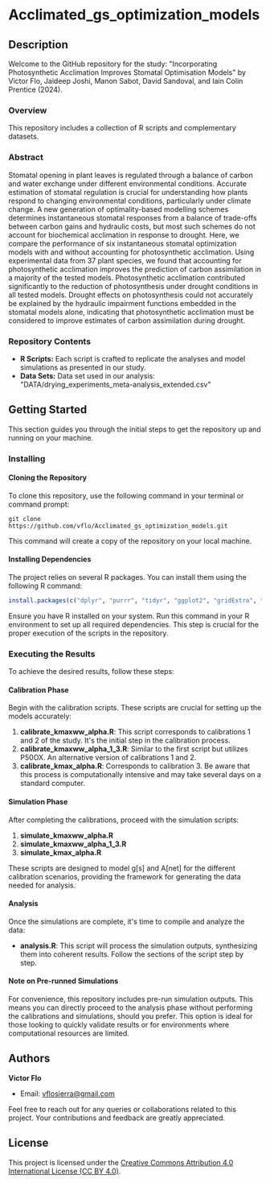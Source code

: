 # Acclimated_gs_optimization_models

## Description

Welcome to the GitHub repository for the study: "Incorporating Photosynthetic Acclimation Improves Stomatal Optimisation Models" by Victor Flo, Jaideep Joshi, Manon Sabot, David Sandoval, and Iain Colin Prentice (2024).

### Overview
This repository includes a collection of R scripts and complementary datasets.

### Abstract
Stomatal opening in plant leaves is regulated through a balance of carbon and water exchange under different environmental conditions. Accurate estimation of stomatal regulation is crucial for understanding how plants respond to changing environmental conditions, particularly under climate change. A new generation of optimality-based modelling schemes determines instantaneous stomatal responses from a balance of trade-offs between carbon gains and hydraulic costs, but most such schemes do not account for biochemical acclimation in response to drought. Here, we compare the performance of six instantaneous stomatal optimization models with and without accounting for photosynthetic acclimation. Using experimental data from 37 plant species, we found that accounting for photosynthetic acclimation improves the prediction of carbon assimilation in a majority of the tested models.  Photosynthetic acclimation contributed significantly to the reduction of photosynthesis under drought conditions in all tested models. Drought effects on photosynthesis could not accurately be explained by the hydraulic impairment functions embedded in the stomatal models alone, indicating that photosynthetic acclimation must be considered to improve estimates of carbon assimilation during drought.

### Repository Contents
- **R Scripts:** Each script is crafted to replicate the analyses and model simulations as presented in our study.
- **Data Sets:** Data set used in our analysis: "DATA/drying_experiments_meta-analysis_extended.csv"


## Getting Started

This section guides you through the initial steps to get the repository up and running on your machine.

### Installing

#### Cloning the Repository
To clone this repository, use the following command in your terminal or command prompt:

```
git clone https://github.com/vflo/Acclimated_gs_optimization_models.git
```

This command will create a copy of the repository on your local machine.

#### Installing Dependencies
The project relies on several R packages. You can install them using the following R command:

```R
install.packages(c("dplyr", "purrr", "tidyr", "ggplot2", "gridExtra", "scales", "zoo", "stringr", "DEoptim", "optimr", "lmerTest", "ggpubr", "ggalt", "grid", "ggpattern", "gridExtra", "MASS", "psych", "effects", "emmeans", "rstatix"))
```

Ensure you have R installed on your system. Run this command in your R environment to set up all required dependencies. This step is crucial for the proper execution of the scripts in the repository.


### Executing the Results

To achieve the desired results, follow these steps:

#### Calibration Phase
Begin with the calibration scripts. These scripts are crucial for setting up the models accurately:
1. **calibrate_kmaxww_alpha.R**: This script corresponds to calibrations 1 and 2 of the study. It's the initial step in the calibration process.
2. **calibrate_kmaxww_alpha_1_3.R**: Similar to the first script but utilizes P50OX. An alternative version of calibrations 1 and 2.
3. **calibrate_kmax_alpha.R**: Corresponds to calibration 3. Be aware that this process is computationally intensive and may take several days on a standard computer.

#### Simulation Phase
After completing the calibrations, proceed with the simulation scripts:
1. **simulate_kmaxww_alpha.R**
2. **simulate_kmaxww_alpha_1_3.R**
3. **simulate_kmax_alpha.R**

These scripts are designed to model g[s] and A[net] for the different calibration scenarios, providing the framework for generating the data needed for analysis.

#### Analysis
Once the simulations are complete, it's time to compile and analyze the data:
- **analysis.R**: This script will process the simulation outputs, synthesizing them into coherent results. Follow the sections of the script step by step.

#### Note on Pre-runned Simulations
For convenience, this repository includes pre-run simulation outputs. This means you can directly proceed to the analysis phase without performing the calibrations and simulations, should you prefer. This option is ideal for those looking to quickly validate results or for environments where computational resources are limited.


## Authors

**Victor Flo**
- Email: [vflosierra@gmail.com](mailto:vflosierra@gmail.com)

Feel free to reach out for any queries or collaborations related to this project. Your contributions and feedback are greatly appreciated.


## License
This project is licensed under the [Creative Commons Attribution 4.0 International License (CC BY 4.0)](https://creativecommons.org/licenses/by/4.0/).
